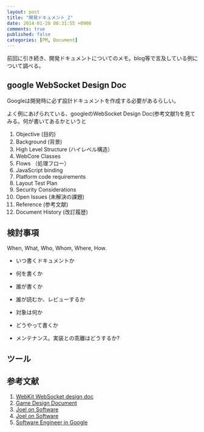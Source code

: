 ```yaml
---
layout: post
title: "開発ドキュメント_2"
date: 2014-01-20 08:31:55 +0900
comments: true
published: false
categories: [PM, Document]
---
```

前回に引き続き、開発ドキュメントについてのメモ。blog等で言及している例について調べる。
<!--more-->

## google WebSocket Design Doc

Googleは開発時に必ず設計ドキュメントを作成する必要があるらしい。

よく例にあげられている、googleのWebSocket Design Doc(参考文献1)を見てみる。何が書いてあるかというと

1. Objective (目的)
2. Background (背景)
3. High Level Structure (ハイレベル構造）
4. WebCore Classes 
5. Flows （処理フロー）
6. JavaScript binding
7. Platform code requirements
8. Layout Test Plan
9. Security Considerations
10. Open Issues (未解決の課題)
11. Reference (参考文献)
12. Document History (改訂履歴)

## 検討事項
When, What, Who, Whom, Where, How.

* いつ書くドキュメントか
* 何を書くか
* 誰が書くか
* 誰が読むか、レビューするか
* 対象は何か
* どうやって書くか

* メンテナンス。実装との乖離はどうするか?

## ツール

## 参考文献
1. [WebKit WebSocket design doc](https://docs.google.com/document/d/1s1ryja1V8dDotMK2WBGT2wnwchZ_x7Tag2L3OZfn5Po/preview)
2. [Game Design Document](https://docs.google.com/document/d/1ct5-qyUZC9cAKn-iLUgtOczDkERmPzNNwPLDfT9Hgjs/preview#)
3. [Joel on Software](http://www.joelonsoftware.com/articles/WhatTimeIsIt.html)
4. [Joel on Software](http://www.joelonsoftware.com/articles/fog0000000035.html)
5. [Software Engineer in Google](http://www.youtube.com/watch?v=pc-IQkVmOdI)